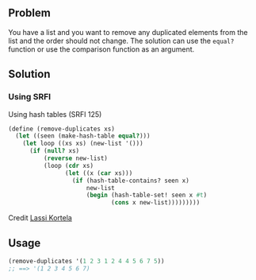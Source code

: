 ## Problem
You have a list and you want to remove any duplicated elements from the list and the order should not change.
The solution can use the `equal?` function or use the comparison function as an argument.

## Solution
### Using SRFI

Using hash tables (SRFI 125)

```Scheme
(define (remove-duplicates xs)
  (let ((seen (make-hash-table equal?)))
    (let loop ((xs xs) (new-list '()))
      (if (null? xs)
          (reverse new-list)
          (loop (cdr xs)
                (let ((x (car xs)))
                  (if (hash-table-contains? seen x)
                      new-list
                      (begin (hash-table-set! seen x #t)
                             (cons x new-list)))))))))
```
Credit [Lassi Kortela](https://github.com/lassik)

## Usage

```Scheme
(remove-duplicates '(1 2 3 1 2 4 4 5 6 7 5))
;; ==> '(1 2 3 4 5 6 7)
```
